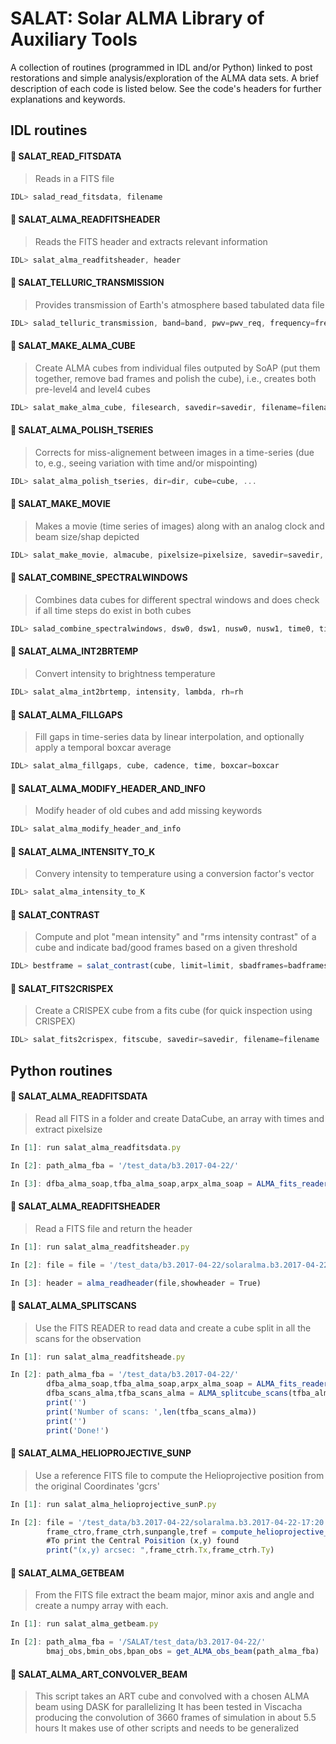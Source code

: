 # SALAT: Solar ALMA Library of Auxiliary Tools


A collection of routines (programmed in IDL and/or Python) linked to post restorations and simple analysis/exploration of the ALMA data sets. A brief description of each code is listed below. See the code's headers for further explanations and keywords.


## IDL routines


#### :round_pushpin: SALAT_READ_FITSDATA
> Reads in a FITS file 
```JavaScript
IDL> salad_read_fitsdata, filename
```

#### :round_pushpin: SALAT_ALMA_READFITSHEADER
> Reads the FITS header and extracts relevant information 
```JavaScript
IDL> salat_alma_readfitsheader, header
```

#### :round_pushpin: SALAT_TELLURIC_TRANSMISSION
> Provides transmission of Earth's atmosphere based tabulated data file  
```JavaScript
IDL> salad_telluric_transmission, band=band, pwv=pwv_req, frequency=freq_r, out_frequency=out_freq, out_pwv=out_pwv
```

#### :round_pushpin: SALAT_MAKE_ALMA_CUBE
> Create ALMA cubes from individual files outputed by SoAP (put them together, remove bad frames and polish the cube), i.e., creates both pre-level4 and level4 cubes
```JavaScript
IDL> salat_make_alma_cube, filesearch, savedir=savedir, filename=filename, date=date
```

#### :round_pushpin: SALAT_ALMA_POLISH_TSERIES
> Corrects for miss-alignement between images in a time-series (due to, e.g., seeing variation with time and/or mispointing)
```JavaScript
IDL> salat_alma_polish_tseries, dir=dir, cube=cube, ...
```

#### :round_pushpin: SALAT_MAKE_MOVIE
> Makes a movie (time series of images) along with an analog clock and beam size/shap depicted
```JavaScript
IDL> salat_make_movie, almacube, pixelsize=pixelsize, savedir=savedir, filename=filename
```

#### :round_pushpin: SALAT_COMBINE_SPECTRALWINDOWS
> Combines data cubes for different spectral windows and does check if all time steps do exist in both cubes
```JavaScript
IDL> salad_combine_spectralwindows, dsw0, dsw1, nusw0, nusw1, time0, time1, spectralwindow=specwin
```

#### :round_pushpin: SALAT_ALMA_INT2BRTEMP
> Convert intensity to brightness temperature
```JavaScript
IDL> salat_alma_int2brtemp, intensity, lambda, rh=rh
```

#### :round_pushpin: SALAT_ALMA_FILLGAPS
> Fill gaps in time-series data by linear interpolation, and optionally apply a temporal boxcar average
```JavaScript
IDL> salat_alma_fillgaps, cube, cadence, time, boxcar=boxcar
```

#### :round_pushpin: SALAT_ALMA_MODIFY_HEADER_AND_INFO
> Modify header of old cubes and add missing keywords
```JavaScript
IDL> salat_alma_modify_header_and_info
```

#### :round_pushpin: SALAT_ALMA_INTENSITY_TO_K
> Convery intensity to temperature using a conversion factor's vector
```JavaScript
IDL> salat_alma_intensity_to_K
```

#### :round_pushpin: SALAT_CONTRAST
> Compute and plot "mean intensity" and "rms intensity contrast" of a cube and indicate bad/good frames based on a given threshold
```JavaScript
IDL> bestframe = salat_contrast(cube, limit=limit, sbadframes=badframes, goodframes=goodframes)
```

#### :round_pushpin: SALAT_FITS2CRISPEX
> Create a CRISPEX cube from a fits cube (for quick inspection using CRISPEX)
```JavaScript
IDL> salat_fits2crispex, fitscube, savedir=savedir, filename=filename
```

## Python routines

#### :round_pushpin: SALAT_ALMA_READFITSDATA
> Read all FITS in a folder and create DataCube, an array with times and extract pixelsize
```JavaScript
In [1]: run salat_alma_readfitsdata.py

In [2]: path_alma_fba = '/test_data/b3.2017-04-22/'

In [3]: dfba_alma_soap,tfba_alma_soap,arpx_alma_soap = ALMA_fits_reader(path_alma_fba) 
````

#### :round_pushpin: SALAT_ALMA_READFITSHEADER
> Read a FITS file and return the header
```JavaScript
In [1]: run salat_alma_readfitsheader.py

In [2]: file = file = '/test_data/b3.2017-04-22/solaralma.b3.2017-04-22-17:54:44.s17.sw0123.sip.fba.level3.v011.image.pbcor.in_K.nof.fits'

In [3]: header = alma_readheader(file,showheader = True)
````

#### :round_pushpin: SALAT_ALMA_SPLITSCANS
> Use the FITS READER to read data and create a cube split in all the scans for the observation
```JavaScript
In [1]: run salat_alma_readfitsheade.py

In [2]: path_alma_fba = '/test_data/b3.2017-04-22/'
        dfba_alma_soap,tfba_alma_soap,arpx_alma_soap = ALMA_fits_reader(path_alma_fba,Shahin_format=False)
        dfba_scans_alma,tfba_scans_alma = ALMA_splitcube_scans(tfba_alma=tfba_alma_soap,dfba_alma=dfba_alma_soap)
        print('')
        print('Number of scans: ',len(tfba_scans_alma))
        print('')
        print('Done!')
````

#### :round_pushpin: SALAT_ALMA_HELIOPROJECTIVE_SUNP
> Use a reference FITS file to compute the Helioprojective position from the original Coordinates 'gcrs'
```JavaScript
In [1]: run salat_alma_helioprojective_sunP.py

In [2]: file = '/test_data/b3.2017-04-22/solaralma.b3.2017-04-22-17:20:13.s11.sw0123.sip.fba.level3.v011.image.pbcor.in_K.nof.fits'
    	frame_ctro,frame_ctrh,sunpangle,tref = compute_helioprojective_sunp(file)
    	#To print the Central Poisition (x,y) found
    	print("(x,y) arcsec: ",frame_ctrh.Tx,frame_ctrh.Ty)
````

#### :round_pushpin: SALAT_ALMA_GETBEAM
> From the FITS file extract the beam major, minor axis and angle and create a numpy array with each. 
```JavaScript
In [1]: run salat_alma_getbeam.py

In [2]: path_alma_fba = '/SALAT/test_data/b3.2017-04-22/'
		bmaj_obs,bmin_obs,bpan_obs = get_ALMA_obs_beam(path_alma_fba)
````

#### :round_pushpin: SALAT_ALMA_ART_CONVOLVER_BEAM
> This script takes an ART cube and convolved with a chosen ALMA beam using DASK for parallelizing
> It has been tested in Viscacha producing the convolution of 3660 frames of simulation in about 5.5 hours
> It makes use of other scripts and needs to be generalized
